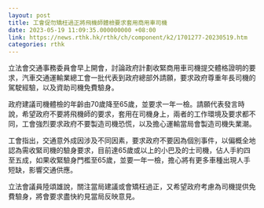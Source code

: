 ```yaml
---
layout: post
title: 工會促勿矯枉過正將飛機師體檢要求套用商用車司機
date: 2023-05-19 11:09:35.000000000 +08:00
link: https://news.rthk.hk/rthk/ch/component/k2/1701277-20230519.htm
categories: rthk
---
```


立法會交通事務委員會早上開會，討論政府計劃收緊商用車司機提交體格證明的要求，汽車交通運輸業總工會一批代表到政府總部外請願，要求政府尊重年長司機的駕駛經驗，以及資助司機免費驗身。

政府建議司機體檢的年齡由70歲降至65歲，並要求一年一檢。請願代表發言時說，希望政府不要將飛機師的要求，套用在司機身上，兩者的工作環境及要求都不同，工會強烈要求政府不要製造司機恐慌，以及擔心運輸當局會製造司機失業潮。

工會指出，交通意外成因涉及不同因素，要求政府不要因為個別事件，以偏概全地認為需收緊司機的驗身要求，目前達65歲或以上的小巴及的士司機，佔人手約四至五成，如果收緊驗身門檻至65歲，並要一年一檢，擔心將有更多車種出現人手短缺，影響交通供應。

立法會議員陸頌雄說，關注當局建議或會矯枉過正，又希望政府考慮為司機提供免費驗身，將會要求盡快約見當局反映意見。
